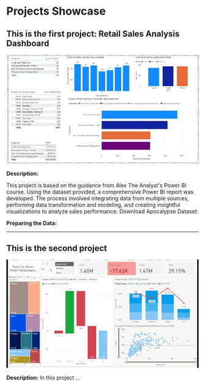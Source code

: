 # Projects Showcase

## This is the first project: Retail Sales Analysis Dashboard
![First Project](images/155ca486-0c09-4272-b427-607326209c41.jfif)

**Description:**

This project is based on the guidance from Alex The Analyst's Power BI course. Using the dataset provided, a comprehensive Power BI report was developed. The process involved integrating data from multiple sources, performing data transformation and modeling, and creating insightful visualizations to analyze sales performance.
Download Apocalypse Dataset: 

**Preparing the Data:**


---

## This is the second project

![Second Project](images/first-project.gif)

**Description:** In this project ...

